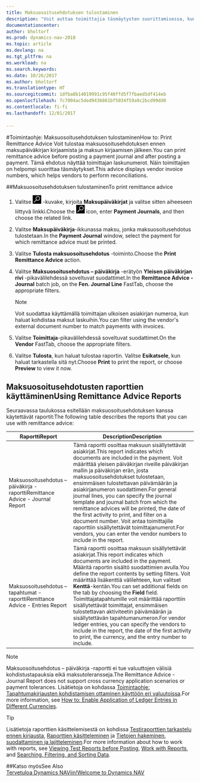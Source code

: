 ```yaml
---
title: Maksuosoitusehdotuksen tulostaminen
description: "Voit auttaa toimittajia täsmäytysten suorittamisessa, kun tulostat maksuosoitusehdotuksen ennen maksupäiväkirjan kirjaamista ja maksun kirjaamisen jälkeen."
documentationcenter: 
author: bholtorf
ms.prod: dynamics-nav-2018
ms.topic: article
ms.devlang: na
ms.tgt_pltfrm: na
ms.workload: na
ms.search.keywords: 
ms.date: 10/26/2017
ms.author: bholtorf
ms.translationtype: HT
ms.sourcegitcommit: 1dfba8b14019991c95f40ffd5f7fbaed5df414eb
ms.openlocfilehash: 7c7004ac5ded9436861bf5034f59a9c2bcd99dd0
ms.contentlocale: fi-fi
ms.lasthandoff: 12/01/2017

---
```


#<a name="how-to-print-remittance-advice"></a><span data-ttu-id="c01fe-103">Toimintaohje: Maksuosoitusehdotuksen tulostaminen</span><span class="sxs-lookup"><span data-stu-id="c01fe-103">How to: Print Remittance Advice</span></span>
<span data-ttu-id="c01fe-104">Voit tulostaa maksuosoitusehdotuksen ennen maksupäiväkirjan kirjaamista ja maksun kirjaamisen jälkeen.</span><span class="sxs-lookup"><span data-stu-id="c01fe-104">You can print remittance advice before posting a payment journal and after posting a payment.</span></span> <span data-ttu-id="c01fe-105">Tämä ehdotus näyttää toimittajan laskunumerot. Näin toimittajien on helpompi suorittaa täsmäytykset.</span><span class="sxs-lookup"><span data-stu-id="c01fe-105">This advice displays vendor invoice numbers, which helps vendors to perform reconciliations.</span></span>

##<a name="to-print-remittance-advice"></a><span data-ttu-id="c01fe-106">Maksuosoitusehdotuksen tulostaminen</span><span class="sxs-lookup"><span data-stu-id="c01fe-106">To print remittance advice</span></span>
1. <span data-ttu-id="c01fe-107">Valitse ![Etsi sivu tai raportti](media/ui-search/search_small.png "Etsi sivu tai raportti -kuvake") -kuvake, kirjoita **Maksupäiväkirjat** ja valitse sitten aiheeseen liittyvä linkki.</span><span class="sxs-lookup"><span data-stu-id="c01fe-107">Choose the ![Search for Page or Report](media/ui-search/search_small.png "Search for Page or Report icon") icon, enter **Payment Journals**, and then choose the related link.</span></span>  
2. <span data-ttu-id="c01fe-108">Valitse **Maksupäiväkirja**-ikkunassa maksu, jonka maksuosoitusehdotus tulostetaan.</span><span class="sxs-lookup"><span data-stu-id="c01fe-108">In the **Payment Journal** window, select the payment for which remittance advice must be printed.</span></span>  
3. <span data-ttu-id="c01fe-109">Valitse **Tulosta maksuosoitusehdotus** -toiminto.</span><span class="sxs-lookup"><span data-stu-id="c01fe-109">Choose the **Print Remittance Advice** action.</span></span>  
4. <span data-ttu-id="c01fe-110">Valitse **Maksuosoitusehdotus – päiväkirja** -erätyön **Yleisen päiväkirjan rivi** -pikavälilehdessä soveltuvat suodattimet.</span><span class="sxs-lookup"><span data-stu-id="c01fe-110">In the **Remittance Advice - Journal** batch job, on the **Fen. Journal Line** FastTab, choose the appropriate filters.</span></span>  
  
    >[!Note]
    > <span data-ttu-id="c01fe-111">Voit suodattaa käyttämällä toimittajan ulkoisen asiakirjan numeroa, kun haluat kohdistaa maksut laskuihin.</span><span class="sxs-lookup"><span data-stu-id="c01fe-111">You can filter using the vendor's external document number to match payments with invoices.</span></span>

5. <span data-ttu-id="c01fe-112">Valitse **Toimittaja**-pikavälilehdessä soveltuvat suodattimet.</span><span class="sxs-lookup"><span data-stu-id="c01fe-112">On the **Vendor** FastTab, choose the appropriate filters.</span></span>  
6. <span data-ttu-id="c01fe-113">Valitse **Tulosta**, kun haluat tulostaa raportin. Valitse **Esikatsele**, kun haluat tarkastella sitä nyt.</span><span class="sxs-lookup"><span data-stu-id="c01fe-113">Choose **Print** to print the report, or choose **Preview** to view it now.</span></span>  

## <a name="using-remittance-advice-reports"></a><span data-ttu-id="c01fe-114">Maksuosoitusehdotusten raporttien käyttäminen</span><span class="sxs-lookup"><span data-stu-id="c01fe-114">Using Remittance Advice Reports</span></span>
<span data-ttu-id="c01fe-115">Seuraavassa taulukossa esitellään maksuosoitusehdotuksen kanssa käytettävät raportit:</span><span class="sxs-lookup"><span data-stu-id="c01fe-115">The following table describes the reports that you can use with remittance advice:</span></span>

|<span data-ttu-id="c01fe-116">Raportti</span><span class="sxs-lookup"><span data-stu-id="c01fe-116">Report</span></span>|<span data-ttu-id="c01fe-117">Description</span><span class="sxs-lookup"><span data-stu-id="c01fe-117">Description</span></span>|
|----|----|
|<span data-ttu-id="c01fe-118">Maksuosoitusehdotus – päiväkirja -raportti</span><span class="sxs-lookup"><span data-stu-id="c01fe-118">Remittance Advice - Journal Report</span></span>|<span data-ttu-id="c01fe-119">Tämä raportti osoittaa maksuun sisällytettävät asiakirjat.</span><span class="sxs-lookup"><span data-stu-id="c01fe-119">This report indicates which documents are included in the payment.</span></span> <span data-ttu-id="c01fe-120">Voit määrittää yleisen päiväkirjan riveille päiväkirjan mallin ja päiväkirjan erän, josta maksuosoitusehdotukset tulostetaan, ensimmäisen tulostettavan päivämäärän ja asiakirjanumeron suodattimen.</span><span class="sxs-lookup"><span data-stu-id="c01fe-120">For general journal lines, you can specify the journal template and journal batch from which the remittance advices will be printed, the date of the first activity to print, and filter on a document number.</span></span> <span data-ttu-id="c01fe-121">Voit antaa toimittajille raporttiin sisällytettävät toimittajanumerot.</span><span class="sxs-lookup"><span data-stu-id="c01fe-121">For vendors, you can enter the vendor numbers to include in the report.</span></span> |
|<span data-ttu-id="c01fe-122">Maksuosoitusehdotus – tapahtumat -raportti</span><span class="sxs-lookup"><span data-stu-id="c01fe-122">Remittance Advice - Entries Report</span></span>| <span data-ttu-id="c01fe-123">Tämä raportti osoittaa maksuun sisällytettävät asiakirjat.</span><span class="sxs-lookup"><span data-stu-id="c01fe-123">This report indicates which documents are included in the payment.</span></span> <span data-ttu-id="c01fe-124">Määritä raportin sisältö suodattimien avulla.</span><span class="sxs-lookup"><span data-stu-id="c01fe-124">You define the report contents by setting filters.</span></span> <span data-ttu-id="c01fe-125">Voit määrittää lisäkenttiä välilehteen, kun valitset **Kenttä**-kentän.</span><span class="sxs-lookup"><span data-stu-id="c01fe-125">You can set additional fields on the tab by choosing the **Field** field.</span></span> <span data-ttu-id="c01fe-126">Toimittajatapahtumille voit määrittää raporttiin sisällytettävät toimittajat, ensimmäisen tulostettavan aktiviteetin päivämäärän ja sisällytettävän tapahtumanumeron.</span><span class="sxs-lookup"><span data-stu-id="c01fe-126">For vendor ledger entries, you can specify the vendors to include in the report, the date of the first activity to print, the currency, and the entry number to include.</span></span> |

> [!Note]
> <span data-ttu-id="c01fe-127">Maksuosoitusehdotus – päiväkirja -raportti ei tue valuuttojen välisiä kohdistustapauksia eikä maksutoleransseja.</span><span class="sxs-lookup"><span data-stu-id="c01fe-127">The Remittance Advice - Journal Report does not support cross currency application scenarios or payment tolerances.</span></span> <span data-ttu-id="c01fe-128">Lisätietoja on kohdassa [Toimintaohje: Tapahtumakirjausten kohdistamisen ottaminen käyttöön eri valuutoissa](finance-how-enable-application-ledger-entries-different-currencies.md).</span><span class="sxs-lookup"><span data-stu-id="c01fe-128">For more information, see [How to: Enable Application of Ledger Entries in Different Currencies](finance-how-enable-application-ledger-entries-different-currencies.md).</span></span>

> [!Tip]
> <span data-ttu-id="c01fe-129">Lisätietoja raporttien käsittelemisestä on kohdissa [Testiraporttien tarkastelu ennen kirjausta](ui-how-view-test-reports-posting.md), [Raporttien käsitteleminen](ui-work-report.md) ja [Tietojen hakeminen, suodattaminen ja lajitteleminen](ui-enter-criteria-filters.md).</span><span class="sxs-lookup"><span data-stu-id="c01fe-129">For more information about how to work with reports, see [Viewing Test Reports before Posting](ui-how-view-test-reports-posting.md), [Work with Reports](ui-work-report.md), and [Searching, Filtering, and Sorting Data](ui-enter-criteria-filters.md).</span></span>

##<a name="see-also"></a><span data-ttu-id="c01fe-130">Katso myös</span><span class="sxs-lookup"><span data-stu-id="c01fe-130">See Also</span></span>  
[<span data-ttu-id="c01fe-131">Tervetuloa Dynamics NAViin!</span><span class="sxs-lookup"><span data-stu-id="c01fe-131">Welcome to Dynamics NAV</span></span>](across-get-started.md)
